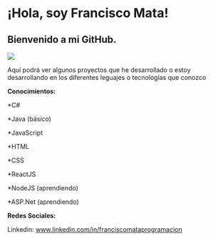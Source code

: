 # ¡Hola, soy Francisco Mata!
## Bienvenido a mi GitHub.

![](https://4.bp.blogspot.com/-W7l7-YMEmLg/WfJ1SO_02_I/AAAAAAAAB7k/gW-QVpN-yWcwyYeR5mnKE53S-4E2KYJ2ACLcBGAs/s1600/giphy.gif)

Aquí podrá ver algunos proyectos que he desarrollado o estoy desarrollando en los diferentes leguajes o tecnologías que conozco

**Conocimientos:**

*C# 

*Java (básico) 

*JavaScript 

*HTML 

*CSS 

*ReactJS 

*NodeJS (aprendiendo) 

*ASP.Net (aprendiendo) 


**Redes Sociales:**

Linkedin: www.linkedin.com/in/franciscomataprogramacion


